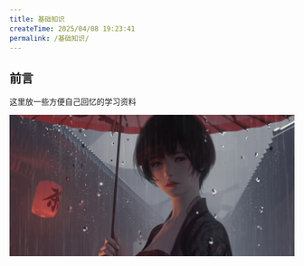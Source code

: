 ```yaml
---
title: 基础知识
createTime: 2025/04/08 19:23:41
permalink: /基础知识/
---
```

## 前言

这里放一些方便自己回忆的学习资料

![](/rain.webp)

